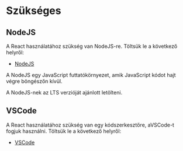 # Szükséges

## NodeJS

A React használatához szükség van NodeJS-re. Töltsük le a következő helyről:

* [NodeJS](https://nodejs.org/en/)

A NodeJS egy JavaScript futtatókörnyezet, amik JavaScript kódot hajt végre böngészőn kívül.

A NodeJS-nek az LTS verzióját ajánlott letölteni.

## VSCode

A React használatához szükség van egy kódszerkesztőre, aVSCode-t fogjuk használni. Töltsük le a következő helyről:

* [VSCode](https://code.visualstudio.com/)

